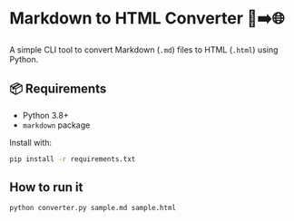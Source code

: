 # Markdown to HTML Converter 📝➡️🌐

A simple CLI tool to convert Markdown (`.md`) files to HTML (`.html`) using Python.

## 📦 Requirements
- Python 3.8+
- `markdown` package

Install with:
```bash
pip install -r requirements.txt
```
## How to run it
```bash
python converter.py sample.md sample.html
```
